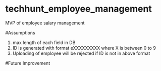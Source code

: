 # techhunt_employee_management
MVP of employee salary management

#Assumptions
1) max length of each field in DB
2) ID is generated with format eXXXXXXXXX where X is between 0 to 9
3) Uploading of employee will be rejected if ID is not in above format

#Future Improvement

